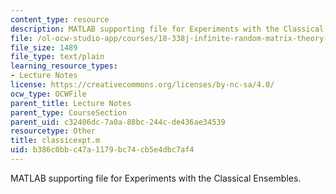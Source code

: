 ```yaml
---
content_type: resource
description: MATLAB supporting file for Experiments with the Classical Ensembles.
file: /ol-ocw-studio-app/courses/18-338j-infinite-random-matrix-theory-fall-2004/b386c0bbc47a1179bc74cb5e4dbc7af4_classicexpt.m
file_size: 1489
file_type: text/plain
learning_resource_types:
- Lecture Notes
license: https://creativecommons.org/licenses/by-nc-sa/4.0/
ocw_type: OCWFile
parent_title: Lecture Notes
parent_type: CourseSection
parent_uid: c32406dc-7a0a-88bc-244c-de436ae34539
resourcetype: Other
title: classicexpt.m
uid: b386c0bb-c47a-1179-bc74-cb5e4dbc7af4
---
```

MATLAB supporting file for Experiments with the Classical Ensembles.